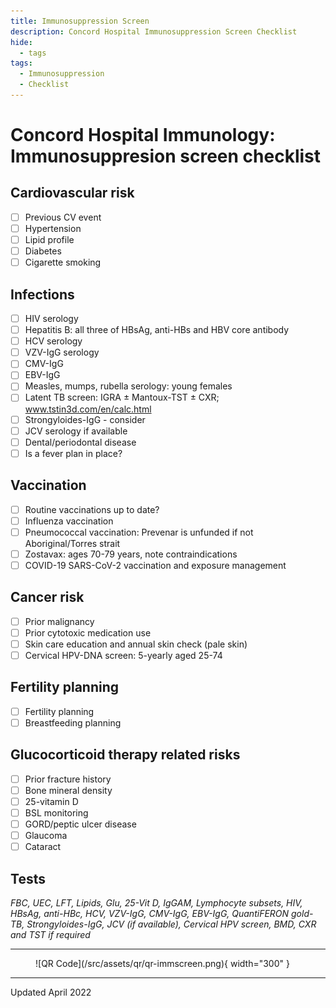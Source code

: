 ```yaml
---
title: Immunosuppression Screen
description: Concord Hospital Immunosuppression Screen Checklist
hide:
  - tags
tags:
  - Immunosuppression
  - Checklist
---
```


# Concord Hospital Immunology: Immunosuppresion screen checklist

## Cardiovascular risk

- [ ] Previous CV event
- [ ] Hypertension
- [ ] Lipid profile
- [ ] Diabetes
- [ ] Cigarette smoking

## Infections

- [ ] HIV serology
- [ ] Hepatitis B: all three of HBsAg, anti-HBs and HBV core antibody
- [ ] HCV serology
- [ ] VZV-IgG serology
- [ ] CMV-IgG
- [ ] EBV-IgG
- [ ] Measles, mumps, rubella serology: young females
- [ ] Latent TB screen: IGRA ± Mantoux-TST ± CXR; www.tstin3d.com/en/calc.html
- [ ] Strongyloides-IgG - consider
- [ ] JCV serology if available
- [ ] Dental/periodontal disease
- [ ] Is a fever plan in place?

## Vaccination

- [ ] Routine vaccinations up to date?
- [ ] Influenza vaccination
- [ ] Pneumococcal vaccination: Prevenar is unfunded if not Aboriginal/Torres strait
- [ ] Zostavax: ages 70-79 years, note contraindications
- [ ] COVID-19 SARS-CoV-2 vaccination and exposure management

## Cancer risk

- [ ] Prior malignancy
- [ ] Prior cytotoxic medication use
- [ ] Skin care education and annual skin check (pale skin)
- [ ] Cervical HPV-DNA screen: 5-yearly aged 25-74

## Fertility planning

- [ ] Fertility planning
- [ ] Breastfeeding planning

## Glucocorticoid therapy related risks

- [ ] Prior fracture history
- [ ] Bone mineral density
- [ ] 25-vitamin D
- [ ] BSL monitoring
- [ ] GORD/peptic ulcer disease
- [ ] Glaucoma
- [ ] Cataract

## Tests

_FBC, UEC, LFT, Lipids, Glu, 25-Vit D, IgGAM, Lymphocyte subsets, HIV, HBsAg, anti-HBc, HCV, VZV-IgG, CMV-IgG, EBV-IgG, QuantiFERON gold-TB, Strongyloides-IgG, JCV (if available), Cervical HPV screen, BMD, CXR and TST if required_

---

<figure markdown>
  ![QR Code](/src/assets/qr/qr-immscreen.png){ width="300" }
</figure>

---

Updated April 2022
